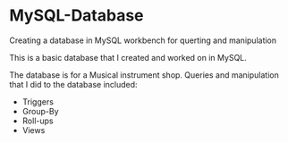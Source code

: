 # MySQL-Database
Creating a database in MySQL workbench for querting and manipulation

This is a basic database that I created and worked on in MySQL.

The database is for a Musical instrument shop. Queries and manipulation that I did to the database included:
 - Triggers
 - Group-By
 - Roll-ups
 - Views
